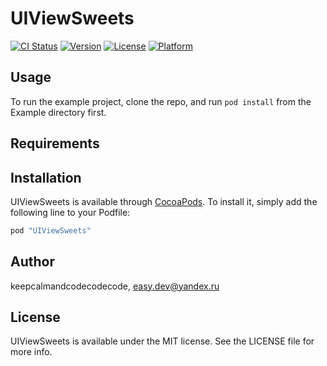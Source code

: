 # UIViewSweets

[![CI Status](http://img.shields.io/travis/keepcalmandcodecodecode/UIViewSweets.svg?style=flat)](https://travis-ci.org/keepcalmandcodecodecode/UIViewSweets)
[![Version](https://img.shields.io/cocoapods/v/UIViewSweets.svg?style=flat)](http://cocoapods.org/pods/UIViewSweets)
[![License](https://img.shields.io/cocoapods/l/UIViewSweets.svg?style=flat)](http://cocoapods.org/pods/UIViewSweets)
[![Platform](https://img.shields.io/cocoapods/p/UIViewSweets.svg?style=flat)](http://cocoapods.org/pods/UIViewSweets)

## Usage

To run the example project, clone the repo, and run `pod install` from the Example directory first.

## Requirements

## Installation

UIViewSweets is available through [CocoaPods](http://cocoapods.org). To install
it, simply add the following line to your Podfile:

```ruby
pod "UIViewSweets"
```

## Author

keepcalmandcodecodecode, easy.dev@yandex.ru

## License

UIViewSweets is available under the MIT license. See the LICENSE file for more info.
